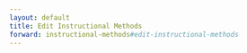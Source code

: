 ```yaml
---
layout: default
title: Edit Instructional Methods
forward: instructional-methods#edit-instructional-methods
---
```

